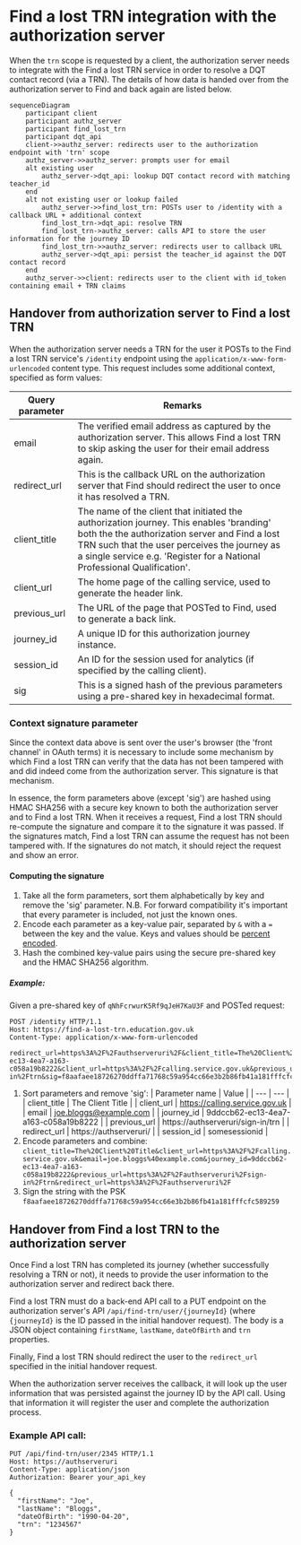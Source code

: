 # Find a lost TRN integration with the authorization server

When the `trn` scope is requested by a client, the authorization server needs to integrate with the
Find a lost TRN service in order to resolve a DQT contact record (via a TRN). The details of how data is handed over
from the authorization server to Find and back again are listed below.


```mermaid
sequenceDiagram
    participant client
    participant authz_server
    participant find_lost_trn
    participant dqt_api
    client->>authz_server: redirects user to the authorization endpoint with 'trn' scope
    authz_server->>authz_server: prompts user for email
    alt existing user
        authz_server->dqt_api: lookup DQT contact record with matching teacher_id
    end
    alt not existing user or lookup failed
        authz_server->>find_lost_trn: POSTs user to /identity with a callback URL + additional context
        find_lost_trn->dqt_api: resolve TRN
        find_lost_trn->authz_server: calls API to store the user information for the journey ID
        find_lost_trn->>authz_server: redirects user to callback URL
        authz_server->dqt_api: persist the teacher_id against the DQT contact record
    end
    authz_server->>client: redirects user to the client with id_token containing email + TRN claims
```


## Handover from authorization server to Find a lost TRN

When the authorization server needs a TRN for the user it POSTs to the Find a lost TRN service's `/identity` endpoint using the `application/x-www-form-urlencoded` content type.
This request includes some additional context, specified as form values:

| Query parameter | Remarks |
| --- | --- |
| email | The verified email address as captured by the authorization server. This allows Find a lost TRN to skip asking the user for their email address again. |
| redirect_url | This is the callback URL on the authorization server that Find should redirect the user to once it has resolved a TRN. |
| client_title | The name of the client that initiated the authorization journey. This enables 'branding' both the the authorization server and Find a lost TRN such that the user perceives the journey as a single service e.g. 'Register for a National Professional Qualification'. |
| client_url | The home page of the calling service, used to generate the header link. |
| previous_url | The URL of the page that POSTed to Find, used to generate a back link. |
| journey_id | A unique ID for this authorization journey instance. |
| session_id | An ID for the session used for analytics (if specified by the calling client). |
| sig | This is a signed hash of the previous parameters using a pre-shared key in hexadecimal format. |

### Context signature parameter

Since the context data above is sent over the user's browser (the 'front channel' in OAuth terms) it is necessary to include some mechanism by which Find a lost TRN can verify that the data has not been tampered with and did indeed come from the authorization server. This signature is that mechanism.

In essence, the form parameters above (except 'sig') are hashed using HMAC SHA256 with a secure key known to both the authorization server and to Find a lost TRN. When it receives a request, Find a lost TRN should re-compute the signature and compare it to the signature it was passed. If the signatures match, Find a lost TRN can assume the request has not been tampered with. If the signatures do not match, it should reject the request and show an error.

#### Computing the signature

1. Take all the form parameters, sort them alphabetically by key and remove the 'sig' parameter. N.B. For forward compatibility it's important that every parameter is included, not just the known ones.
2. Encode each parameter as a key-value pair, separated by `&` with a `=` between the key and the value. Keys and values should be [percent encoded](https://developer.mozilla.org/en-US/docs/Glossary/percent-encoding).
3. Hash the combined key-value pairs using the secure pre-shared key and the HMAC SHA256 algorithm.

##### Example:
Given a pre-shared key of `qNhFcrwurK5Rf9qJeH7KaU3F`
and POSTed request:
```
POST /identity HTTP/1.1
Host: https://find-a-lost-trn.education.gov.uk
Content-Type: application/x-www-form-urlencoded

redirect_url=https%3A%2F%2Fauthserveruri%2F&client_title=The%20Client%20Title&email=joe.bloggs@example.com&journey_id=9ddccb62-ec13-4ea7-a163-c058a19b8222&client_url=https%3A%2F%2Fcalling.service.gov.uk&previous_url=https%3A%2F%2Fauthserveruri%2Fsign-in%2Ftrn&sig=f8aafaee18726270ddffa71768c59a954cc66e3b2b86fb41a181fffcfc589259`
```

1. Sort parameters and remove 'sig':
   | Parameter name | Value |
   | --- | --- |
   | client_title | The Client Title |
   | client_url | https://calling.service.gov.uk |
   | email | joe.bloggs@example.com |
   | journey_id | 9ddccb62-ec13-4ea7-a163-c058a19b8222 |
   | previous_url | https://authserveruri/sign-in/trn |
   | redirect_url | https://authserveruri/ |
   | session_id | somesessionid |
2. Encode parameters and combine:\
    `client_title=The%20Client%20Title&client_url=https%3A%2F%2Fcalling.service.gov.uk&email=joe.bloggs%40example.com&journey_id=9ddccb62-ec13-4ea7-a163-c058a19b8222&previous_url=https%3A%2F%2Fauthserveruri%2Fsign-in%2Ftrn&redirect_url=https%3A%2F%2Fauthserveruri%2F`
3. Sign the string with the PSK\
    `f8aafaee18726270ddffa71768c59a954cc66e3b2b86fb41a181fffcfc589259`


## Handover from Find a lost TRN to the authorization server

Once Find a lost TRN has completed its journey (whether successfully resolving a TRN or not), it needs to provide the user information to the authorization server and redirect back there.

Find a lost TRN must do a back-end API call to a PUT endpoint on the authorization server's API `/api/find-trn/user/{journeyId}` (where `{journeyId}` is the ID passed in the initial handover request).
The body is a JSON object containing `firstName`, `lastName`, `dateOfBirth` and `trn` properties.

Finally, Find a lost TRN should redirect the user to the `redirect_url` specified in the initial handover request.

When the authorization server receives the callback, it will look up the user information that was persisted against the journey ID by the API call. Using that information it will register the user and complete the authorization process.

### Example API call:

```
PUT /api/find-trn/user/2345 HTTP/1.1
Host: https://authserveruri
Content-Type: application/json
Authorization: Bearer your_api_key

{
  "firstName": "Joe",
  "lastName": "Bloggs",
  "dateOfBirth": "1990-04-20",
  "trn": "1234567"
}
```